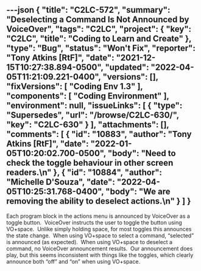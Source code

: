 ---json
{
  "title": "C2LC-572",
  "summary": "Deselecting a Command Is Not Announced by VoiceOver",
  "tags": "C2LC",
  "project": {
    "key": "C2LC",
    "title": "Coding to Learn and Create"
  },
  "type": "Bug",
  "status": "Won't Fix",
  "reporter": "Tony Atkins [RtF]",
  "date": "2021-12-15T10:27:38.894-0500",
  "updated": "2022-04-05T11:21:09.221-0400",
  "versions": [],
  "fixVersions": [
    "Coding Env 1.3"
  ],
  "components": [
    "Coding Environment"
  ],
  "environment": null,
  "issueLinks": [
    {
      "type": "Supersedes",
      "url": "/browse/C2LC-630/",
      "key": "C2LC-630"
    }
  ],
  "attachments": [],
  "comments": [
    {
      "id": "10883",
      "author": "Tony Atkins [RtF]",
      "date": "2022-01-05T10:20:02.700-0500",
      "body": "Need to check the toggle behaviour in other screen readers.\n"
    },
    {
      "id": "10884",
      "author": "Michelle D'Souza",
      "date": "2022-04-05T10:25:31.768-0400",
      "body": "We are removing the ability to deselect actions.\n"
    }
  ]
}
---
Each program block in the actions menu is announced by VoiceOver as a toggle button.  VoiceOver instructs the user to toggle the button using VO+space.  Unlike simply holding space, for most toggles this announces the state change.  When using VO+space to select a command, “selected” is announced (as expected).  When using VO+space to deselect a command, no VoiceOver announcement results.  Our announcement does play, but this seems inconsistent with things like the toggles, which clearly announce both “off” and “on” when using VO+space.

        